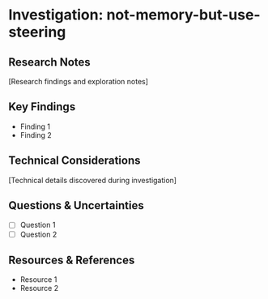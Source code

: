 # Investigation: not-memory-but-use-steering

## Research Notes
[Research findings and exploration notes]

## Key Findings
- Finding 1
- Finding 2

## Technical Considerations
[Technical details discovered during investigation]

## Questions & Uncertainties
- [ ] Question 1
- [ ] Question 2

## Resources & References
- Resource 1
- Resource 2

